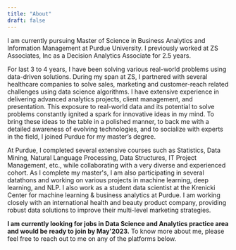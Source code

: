 ```yaml
---
title: "About"
draft: false
---
```

I am currently pursuing Master of Science in Business Analytics and Information Management at Purdue University. I  previously worked at ZS Associates, Inc as a Decision Analytics Associate for 2.5 years. 

For last 3 to 4 years, I have been solving various real-world problems using data-driven solutions. During my span at ZS, I partnered with several healthcare companies to solve sales, marketing and customer-reach related challenges using data science algorithms. 
I have extensive experience in delivering advanced analytics projects, client management, and presentation. This exposure to real-world data and its potential to solve problems constantly ignited a spark for innovative ideas in my mind. To bring these ideas to the table in a polished manner, to back me with a detailed awareness of evolving technologies, and to socialize with experts in the field, I joined Purdue for my master’s degree. 

At Purdue, I  completed several extensive courses such as Statistics, Data Mining, Natural Language Processing, Data Structures, IT Project Management, etc., while collaborating with a very diverse and experienced cohort. As I complete my master's, I am also participating in several datathons and working on various projects in machine learning, deep learning, and NLP. I also work as a student data scientist at the Krenicki Center for machine learning & business analytics at Purdue. I am working closely with an international health and beauty product company, providing robust data solutions to improve their multi-level marketing strategies.

**I am currently looking for jobs in Data Science and Analytics practice area and would be ready to join by May'2023.** To know more about me, please feel free to reach out to me on any of the platforms below.
